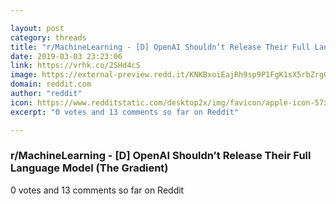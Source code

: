 ```yaml
---

layout: post
category: threads
title: "r/MachineLearning - [D] OpenAI Shouldn’t Release Their Full Language Model (The Gradient)"
date: 2019-03-03 23:23:06
link: https://vrhk.co/2SHd4cS
image: https://external-preview.redd.it/KNKBxoiEajRh9sp9P1FgK1sX5rbZrgGDVkxsxbwBhA0.jpg?auto=webp&s=19a9a5145413d02adf5d3531b615abe91ca6da08
domain: reddit.com
author: "reddit"
icon: https://www.redditstatic.com/desktop2x/img/favicon/apple-icon-57x57.png
excerpt: "0 votes and 13 comments so far on Reddit"

---
```


### r/MachineLearning - [D] OpenAI Shouldn’t Release Their Full Language Model (The Gradient)

0 votes and 13 comments so far on Reddit